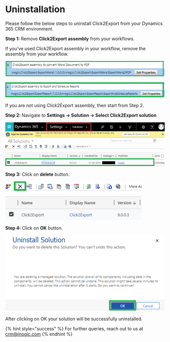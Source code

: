 # Uninstallation

Please follow the below steps to uninstall Click2Export from your Dynamics 365 CRM environment.

**Step 1:** Remove **Click2Export assembly** from your workflows.

If you’ve used Click2Export assembly in your workflow, remove the assembly from your workflow.

![](../.gitbook/assets/Untitled.png)

![](../.gitbook/assets/1.jpg.png)

If you are not using Click2Export assembly, then start from Step 2.&#x20;

**Step 2:** Navigate to **Settings -> Solution -> Select Click2Export solution**

![](<../.gitbook/assets/1 (103).png>)

**Step 3:** Click on **delete** button.

![](<../.gitbook/assets/1 (3) (1).png>)

&#x20;**Step 4:** Click on **OK** button.

![](<../.gitbook/assets/1 (130).png>)

After clicking on OK your solution will be successfully uninstalled.

{% hint style="success" %}
For further queries, reach out to us at [crm@inogic.com](mailto:crm@inogic.com)
{% endhint %}

